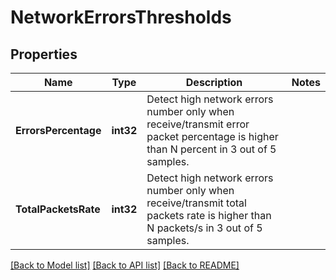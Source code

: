 # NetworkErrorsThresholds

## Properties
Name | Type | Description | Notes
------------ | ------------- | ------------- | -------------
**ErrorsPercentage** | **int32** | Detect high network errors number only when receive/transmit error packet percentage is higher than N percent in 3 out of 5 samples. | 
**TotalPacketsRate** | **int32** | Detect high network errors number only when receive/transmit total packets rate is higher than N packets/s in 3 out of 5 samples. | 

[[Back to Model list]](../README.md#documentation-for-models) [[Back to API list]](../README.md#documentation-for-api-endpoints) [[Back to README]](../README.md)


